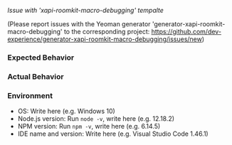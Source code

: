 *Issue with 'xapi-roomkit-macro-debugging' tempalte*

(Please report issues with the Yeoman generator 'generator-xapi-roomkit-macro-debugging' to the corresponding project: https://github.com/dev-experience/generator-xapi-roomkit-macro-debugging/issues/new)

### Expected Behavior



### Actual Behavior



### Environment
- OS: Write here (e.g. Windows 10)
- Node.js version: Run `node -v`, write here (e.g. 12.18.2)
- NPM version: Run `npm -v`, write here (e.g. 6.14.5)
- IDE name and version: Write here (e.g. Visual Studio Code 1.46.1)
